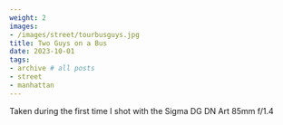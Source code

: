 ```yaml
---
weight: 2
images:
- /images/street/tourbusguys.jpg
title: Two Guys on a Bus
date: 2023-10-01
tags:
- archive # all posts
- street
- manhattan
---
```


Taken during the first time I shot with the Sigma DG DN Art 85mm f/1.4
